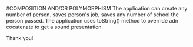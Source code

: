 #COMPOSITION AND/OR POLYMORPHISM
The application can create any number of person.
saves person's job, saves any number of school the person passed.
The application uses toString() method to override adn cocatenate
to get a sound presentation.

Thank you!
